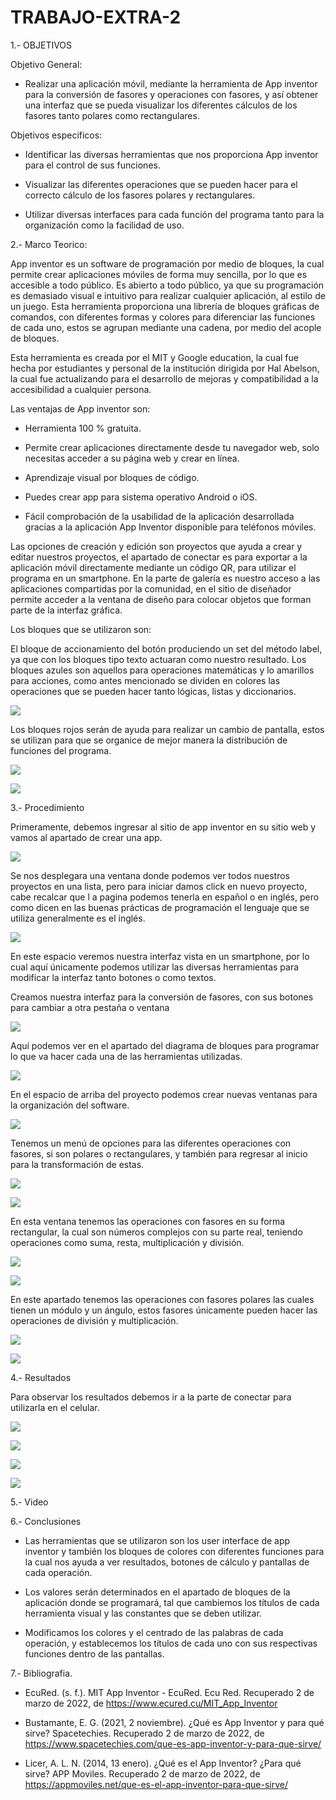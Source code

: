 # TRABAJO-EXTRA-2

1.- OBJETIVOS

Objetivo General:
- Realizar una aplicación móvil, mediante la herramienta de App inventor para la conversión de fasores y operaciones con fasores, y así obtener una interfaz que se pueda visualizar los diferentes cálculos de los fasores tanto polares como rectangulares.

Objetivos especificos:

- Identificar las diversas herramientas que nos proporciona App inventor para el control de sus funciones.

- Visualizar las diferentes operaciones que se pueden hacer para el correcto cálculo de los fasores polares y rectangulares.

- Utilizar diversas interfaces para cada función del programa tanto para la organización como la facilidad de uso.

2.- Marco Teorico:

App inventor es un software de programación por medio de bloques, la cual permite crear aplicaciones móviles de forma muy sencilla, por lo que es accesible a todo público. Es abierto a todo público, ya que su programación es demasiado visual e intuitivo para realizar cualquier aplicación, al estilo de un juego.
Esta herramienta proporciona una librería de bloques gráficas de comandos, con diferentes formas y colores para diferenciar las funciones de cada uno, estos se agrupan mediante una cadena, por medio del acople de bloques.

Esta herramienta es creada por el MIT y Google education, la cual fue hecha por estudiantes y personal de la institución dirigida por Hal Abelson, la cual fue actualizando para el desarrollo de mejoras y compatibilidad a la accesibilidad a cualquier persona.

Las ventajas de App inventor son:

- Herramienta 100 % gratuita. 

- Permite crear aplicaciones directamente desde tu navegador web, solo necesitas acceder a su página web y crear en línea. 

- Aprendizaje visual por bloques de código. 

- Puedes crear app para sistema operativo Android o iOS. 

- Fácil comprobación de la usabilidad de la aplicación desarrollada gracias a la aplicación App Inventor disponible para teléfonos móviles.


Las opciones de creación y edición son proyectos que ayuda a crear y editar nuestros proyectos, el apartado de conectar es para exportar a la aplicación móvil directamente mediante un código QR, para utilizar el programa en un smartphone.
En la parte de galería es nuestro acceso a las aplicaciones compartidas por la comunidad, en el sitio de diseñador permite acceder a la ventana de diseño para colocar objetos que forman parte de la interfaz gráfica.

Los bloques que se utilizaron son:

El bloque de accionamiento del botón produciendo un set del método label, ya que con los bloques tipo texto actuaran como nuestro resultado.
Los bloques azules son aquellos para operaciones matemáticas y lo amarillos para acciones, como antes mencionado se dividen en colores las operaciones que se pueden hacer tanto lógicas, listas y diccionarios.

![](imageneees/ejem1.png)

Los bloques rojos serán de ayuda para realizar un cambio de pantalla, estos se utilizan para que se organice de mejor manera la distribución de funciones del programa.

![](imageneees/ejem2.png)



![](imageneees/mapa_1.jpeg)



3.- Procedimiento


Primeramente, debemos ingresar al sitio de app inventor en su sitio web y vamos al apartado de crear una app.

![](imageneees/paso1.png)

Se nos desplegara una ventana donde podemos ver todos nuestros proyectos en una lista, pero para iniciar damos click en nuevo proyecto, cabe recalcar que l a pagina podemos tenerla en español o en inglés, pero como dicen en las buenas prácticas de programación el lenguaje que se utiliza generalmente es el inglés.

![](imageneees/paso2.png)

En este espacio veremos nuestra interfaz vista en un smartphone, por lo cual aquí únicamente podemos utilizar las diversas herramientas para modificar la interfaz tanto botones o como textos.


Creamos nuestra interfaz para la conversión de fasores, con sus botones para cambiar a otra pestaña o ventana

![](imageneees/paso3.png)

Aquí podemos ver en el apartado del diagrama de bloques para programar lo que va hacer cada una de las herramientas utilizadas.

![](imageneees/paso4.png)

En el espacio de arriba del proyecto podemos crear nuevas ventanas para la organización del software.

![](imageneees/paso5.png)

Tenemos un menú de opciones para las diferentes operaciones con fasores, si son polares o rectangulares, y también para regresar al inicio para la transformación de estas.

![](imageneees/paso6.png)

![](imageneees/paso7.png)

En esta ventana tenemos las operaciones con fasores en su forma rectangular, la cual son números complejos con su parte real, teniendo operaciones como suma, resta, multiplicación y 
división.

![](imageneees/paso8.png)


![](imageneees/paso9.png)

En este apartado tenemos las operaciones con fasores polares las cuales tienen un módulo y un ángulo, estos fasores únicamente pueden hacer las operaciones de división y 
multiplicación.

![](imageneees/paso10.png)

![](imageneees/paso11.png)


4.- Resultados


Para observar los resultados debemos ir a la parte de conectar para utilizarla en el celular.

![](imageneees/cosa2.png)

![](imageneees/cosa3.png)

![](imageneees/cosa4.png)

![](imageneees/cosa5.png)



5.- Video





6.- Conclusiones

- Las herramientas que se utilizaron son los user interface de app inventor y también los bloques de colores con diferentes funciones para la cual nos ayuda a ver resultados, botones de cálculo y pantallas de cada operación.

- Los valores serán determinados en el apartado de bloques de la aplicación donde se programará, tal que cambiemos los títulos de cada herramienta visual y las constantes que se deben utilizar.

- Modificamos los colores y el centrado de las palabras de cada operación, y establecemos los títulos de cada uno con sus respectivas funciones dentro de las pantallas.


7.- Bibliografia.

- EcuRed. (s. f.). MIT App Inventor - EcuRed. Ecu Red. Recuperado 2 de marzo de 2022, de https://www.ecured.cu/MIT_App_Inventor

- Bustamante, E. G. (2021, 2 noviembre). ¿Qué es App Inventor y para qué sirve? Spacetechies. Recuperado 2 de marzo de 2022, de https://www.spacetechies.com/que-es-app-inventor-y-para-que-sirve/

- Licer, A. L. N. (2014, 13 enero). ¿Qué es el App Inventor? ¿Para qué sirve? APP Moviles. Recuperado 2 de marzo de 2022, de https://appmoviles.net/que-es-el-app-inventor-para-que-sirve/
